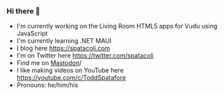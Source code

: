 ### Hi there 👋

-  I'm currently working on the Living Room HTML5 apps for Vudu using JavaScript
-  I'm currently learning .NET MAUI
-  I blog here https://spatacoli.com
-  I'm on Twitter here https://twitter.com/spatacoli
-  Find me on <a rel=me href=https://silverspine.net/@todd>Mastodon</a>/
-  I like making videos on YouTube here https://youtube.com/c/ToddSpatafore
-  Pronouns: he/him/his
